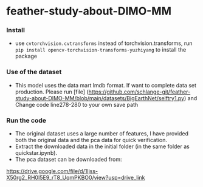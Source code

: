 # feather-study-about-DIMO-MM
### Install
* use `cvtorchvision.cvtransforms` instead of torchvision.transforms, run `pip install opencv-torchvision-transforms-yuzhiyang` to install the package
### Use of the dataset
* This model uses the data mart lmdb format. If want to complete data set production. Please run [file]
  (https://github.com/schlange-git/feather-study-about-DIMO-MM/blob/main/datasets/BigEarthNet/selftry1.py)
  and Change code line278-280 to your own save path

### Run the code
* The original dataset uses a large number of features, I have provided both the original data and the pca data for quick verification.
* Extract the downloaded data in the initial folder (in the same folder as quickstar.ipynb).
* The pca dataset can be downloaded from:

https://drive.google.com/file/d/1Ijss-X50rg2_RH0I5E9_rT8_UqmPKBO0/view?usp=drive_link

